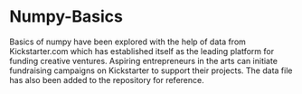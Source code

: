 # Numpy-Basics
Basics of numpy have been explored with the help of data from Kickstarter.com which has established itself as the leading platform for funding creative ventures. Aspiring entrepreneurs in the arts can initiate fundraising campaigns on Kickstarter to support their projects. The data file has also been added to the repository for reference.
